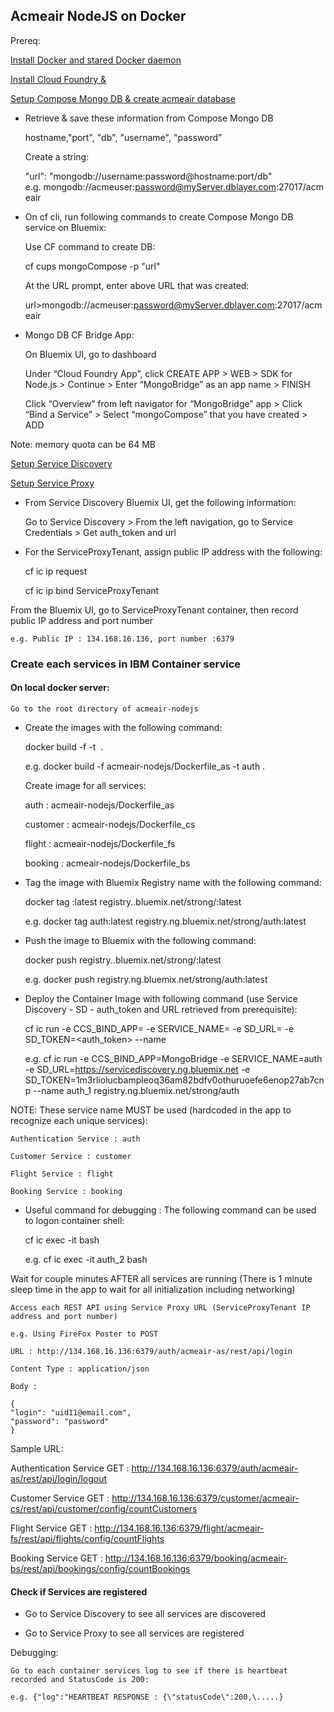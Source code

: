 ## Acmeair NodeJS on Docker 

Prereq:

[Install Docker and stared Docker daemon](https://docs.docker.com/installation/)

[Install Cloud Foundry & ](http://docs.cloudfoundry.org/cf-cli/)

[Setup Compose Mongo DB & create acmeair database](https://www.compose.io/mongodb/)

* Retrieve & save these information from Compose Mongo DB

	hostname,"port", "db", "username", "password”

	Create a string:
	
	"url": "mongodb://username:password@hostname:port/db"
	e.g. mongodb://acmeuser:password@myServer.dblayer.com:27017/acmeair

* On cf cli, run following commands to create Compose Mongo DB service on Bluemix:

	Use CF command to create DB:
	
	cf cups mongoCompose -p "url"
	
	At the URL prompt, enter above URL that was created:
	
	url>mongodb://acmeuser:password@myServer.dblayer.com:27017/acmeair

* Mongo DB CF Bridge App:

	On Bluemix UI, go to dashboard
	
	Under “Cloud Foundry App”, click CREATE APP > WEB > SDK for Node.js > Continue > Enter “MongoBridge” as an app name > FINISH
	
	Click “Overview” from left navigator for “MongoBridge” app > Click “Bind a Service” > Select “mongoCompose” that you have created > ADD
	
Note: memory quota can be 64 MB

[Setup Service Discovery](https://console.ng.bluemix.net/docs/services/ServiceDiscovery/index.html)

[Setup Service Proxy](https://console.ng.bluemix.net/docs/services/ServiceProxy/index.html) 

* From Service Discovery Bluemix UI, get the following information:

	Go to Service Discovery > From the left navigation, go to Service Credentials > Get auth_token and url 

* For the ServiceProxyTenant, assign public IP address with the following:

	cf ic ip request

	cf ic ip bind <public IP address> ServiceProxyTenant

From the Bluemix UI, go to ServiceProxyTenant container, then record public IP address and port number

	e.g. Public IP : 134.168.16.136, port number :6379

### Create each services in IBM Container service

#### On local docker server:

	Go to the root directory of acmeair-nodejs

* Create the images with the following command:

	docker build -f <Dockerfile names> -t <image name> .

	e.g. docker build -f acmeair-nodejs/Dockerfile_as -t auth .

	Create image for all services:

	auth : acmeair-nodejs/Dockerfile_as
	
	customer : acmeair-nodejs/Dockerfile_cs

	flight : acmeair-nodejs/Dockerfile_fs 

	booking : acmeair-nodejs/Dockerfile_bs

* Tag the image with Bluemix Registry name with the following command:

	docker tag <image name>:latest registry.<bluemi region>.bluemix.net/strong/<image name>:latest

	e.g. docker tag auth:latest registry.ng.bluemix.net/strong/auth:latest

* Push the image to Bluemix with the following command:

	docker push registry.<bluemi region>.bluemix.net/strong/<image name>:latest

	e.g. docker push registry.ng.bluemix.net/strong/auth:latest

* Deploy the Container Image with following command (use Service Discovery - SD - auth_token and URL retrieved from prerequisite):

	cf ic run -e CCS_BIND_APP=<Mongo Bridge App Name> -e SERVICE_NAME=<service name> -e SD_URL=<SD URL> -e SD_TOKEN=<auth_token> --name <container name> <image name>

	e.g. cf ic run -e CCS_BIND_APP=MongoBridge -e SERVICE_NAME=auth -e SD_URL=https://servicediscovery.ng.bluemix.net -e SD_TOKEN=1m3rliolucbampleoq36am82bdfv0othuruoefe6enop27ab7cnp --name auth_1 registry.ng.bluemix.net/strong/auth

NOTE: These service name MUST be used (hardcoded in the app to recognize each unique services):

	Authentication Service : auth

	Customer Service : customer

	Flight Service : flight

	Booking Service : booking

* Useful command for debugging : The following command can be used to logon container shell:

	cf ic exec -it <container name> bash

	e.g. cf ic exec -it auth_2 bash

Wait for couple minutes AFTER all services are running (There is 1 minute sleep time in the app to wait for all initialization including networking)

	Access each REST API using Service Proxy URL (ServiceProxyTenant IP address and port number)

	e.g. Using FireFox Poster to POST

	URL : http://134.168.16.136:6379/auth/acmeair-as/rest/api/login

	Content Type : application/json

	Body : 

	{
	"login": "uid11@email.com",
	"password": "password"
	}

Sample URL:

Authentication Service GET : http://134.168.16.136:6379/auth/acmeair-as/rest/api/login/logout

Customer Service GET : http://134.168.16.136:6379/customer/acmeair-cs/rest/api/customer/config/countCustomers

Flight Service GET : http://134.168.16.136:6379/flight/acmeair-fs/rest/api/flights/config/countFlights

Booking Service GET : http://134.168.16.136:6379/booking/acmeair-bs/rest/api/bookings/config/countBookings

#### Check if Services are registered

* Go to Service Discovery to see all services are discovered

* Go to Service Proxy to see all services are registered

Debugging:

	Go to each container services log to see if there is heartbeat recorded and StatusCode is 200:

	e.g. {"log":"HEARTBEAT RESPONSE : {\"statusCode\":200,\.....}
